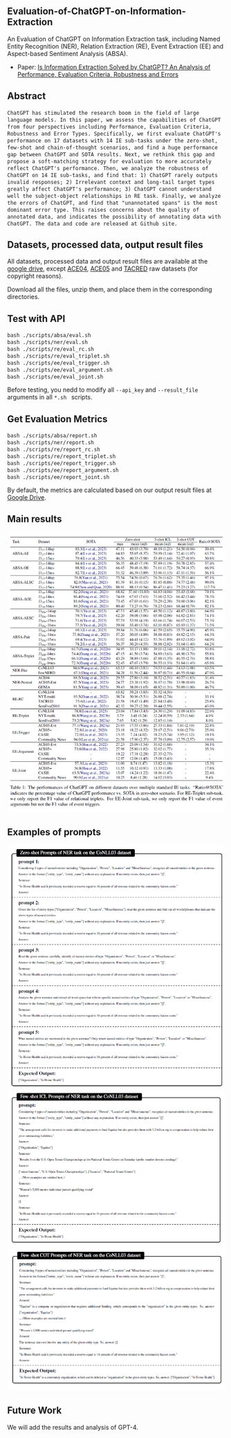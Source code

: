 ## Evaluation-of-ChatGPT-on-Information-Extraction
An Evaluation of ChatGPT on Information Extraction task, including Named Entity Recognition (NER), Relation Extraction (RE), Event Extraction (EE) and Aspect-based Sentiment Analysis (ABSA).

* Paper: [Is Information Extraction Solved by ChatGPT? An Analysis of Performance, Evaluation Criteria, Robustness and Errors](https://arxiv.org/abs/2305.14450)

## Abstract

```
ChatGPT has stimulated the research boom in the field of large language models. In this paper, we assess the capabilities of ChatGPT from four perspectives including Performance, Evaluation Criteria, Robustness and Error Types. Specifically, we first evaluate ChatGPT's performance on 17 datasets with 14 IE sub-tasks under the zero-shot, few-shot and chain-of-thought scenarios, and find a huge performance gap between ChatGPT and SOTA results. Next, we rethink this gap and propose a soft-matching strategy for evaluation to more accurately reflect ChatGPT's performance. Then, we analyze the robustness of ChatGPT on 14 IE sub-tasks, and find that: 1) ChatGPT rarely outputs invalid responses; 2) Irrelevant context and long-tail target types greatly affect ChatGPT's performance; 3) ChatGPT cannot understand well the subject-object relationships in RE task. Finally, we analyze the errors of ChatGPT, and find that "unannotated spans" is the most dominant error type. This raises concerns about the quality of annotated data, and indicates the possibility of annotating data with ChatGPT. The data and code are released at Github site.
```

## Datasets, processed data, output result files 

All datasets, processed data and output result files are available at the [google drive](https://drive.google.com/drive/folders/1vvmXnWRUu_4y9lI89Xh3SkrfBIrGt3RL?usp=sharing), except [ACE04](https://catalog.ldc.upenn.edu/LDC2005T09), [ACE05](https://catalog.ldc.upenn.edu/LDC2006T06) and [TACRED](https://catalog.ldc.upenn.edu/LDC2018T24) raw datasets (for copyright reasons).

Download all the files, unzip them, and place them in the corresponding directories.


## Test with API

```
bash ./scripts/absa/eval.sh
bash ./scripts/ner/eval.sh
bash ./scripts/re/eval_rc.sh
bash ./scripts/re/eval_triplet.sh
bash ./scripts/ee/eval_trigger.sh
bash ./scripts/ee/eval_argument.sh
bash ./scripts/ee/eval_joint.sh
```
Before testing, you nedd to modify all ``--api_key`` and ``--result_file`` arguments in all ``*.sh `` scripts.


## Get Evaluation Metrics
```
bash ./scripts/absa/report.sh
bash ./scripts/ner/report.sh
bash ./scripts/re/report_rc.sh
bash ./scripts/re/report_triplet.sh
bash ./scripts/ee/report_trigger.sh
bash ./scripts/ee/report_argument.sh
bash ./scripts/ee/report_joint.sh
```
By default, the metrics are calculated based on our output result files at [Google Drive](https://drive.google.com/drive/folders/1vvmXnWRUu_4y9lI89Xh3SkrfBIrGt3RL?usp=sharing).

## Main results

![main results](./figs/main_result.png)

## Examples of prompts
![Zero-shot](./figs/zero-shot.png)
![Few-shot ICL](./figs/few-shot-ICL.png)
![Few-shot COT](./figs/few-shot-COT.png)

## Future Work

We will add the results and analysis of GPT-4.